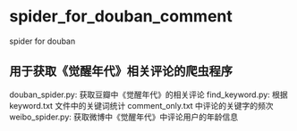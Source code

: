 # spider_for_douban_comment
spider for douban

## 用于获取《觉醒年代》相关评论的爬虫程序

douban_spider.py: 获取豆瓣中《觉醒年代》的相关评论
find_keyword.py: 根据 keyword.txt 文件中的关键词统计 comment_only.txt 中评论的关键字的频次
weibo_spider.py: 获取微博中《觉醒年代》中评论用户的年龄信息